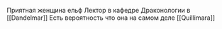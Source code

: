 Приятная женщина ельф
Лектор в кафедре Драконологии в [[Dandelmar]]
Есть вероятность что она на самом деле [[Quillimara]]
